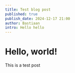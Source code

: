 ```yaml
---
title: Test blog post
published: true
publish_date: 2024-12-17 21:00
author: Bastiaan
intro: Hello hello
---
```

# Hello, world!

This is a test post

